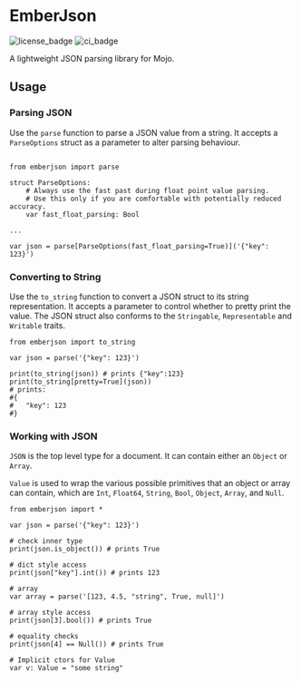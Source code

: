 # EmberJson

![license_badge](https://badgen.net/badge/License/MIT/blue)
![ci_badge](https://github.com/bgreni/EmberJson/actions/workflows/CI.yml/badge.svg)

A lightweight JSON parsing library for Mojo.

## Usage

### Parsing JSON

Use the `parse` function to parse a JSON value from a string. It accepts a
`ParseOptions` struct as a parameter to alter parsing behaviour.

```mojo

from emberjson import parse

struct ParseOptions:
    # Always use the fast past during float point value parsing.
    # Use this only if you are comfortable with potentially reduced accuracy.
    var fast_float_parsing: Bool

...

var json = parse[ParseOptions(fast_float_parsing=True)]('{"key": 123}')
```

### Converting to String

Use the `to_string` function to convert a JSON struct to its string representation.
It accepts a parameter to control whether to pretty print the value.
The JSON struct also conforms to the `Stringable`, `Representable` and `Writable`
traits.

```mojo
from emberjson import to_string

var json = parse('{"key": 123}')

print(to_string(json)) # prints {"key":123}
print(to_string[pretty=True](json))
# prints:
#{
#   "key": 123
#}
```

### Working with JSON

`JSON` is the top level type for a document. It can contain either
an `Object` or `Array`.

`Value` is used to wrap the various possible primitives that an object or
array can contain, which are `Int`, `Float64`, `String`, `Bool`, `Object`,
`Array`, and `Null`.

```mojo
from emberjson import *

var json = parse('{"key": 123}')

# check inner type
print(json.is_object()) # prints True

# dict style access
print(json["key"].int()) # prints 123

# array
var array = parse('[123, 4.5, "string", True, null]')

# array style access
print(json[3].bool()) # prints True

# equality checks
print(json[4] == Null()) # prints True

# Implicit ctors for Value
var v: Value = "some string"
```
